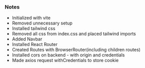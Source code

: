 ### Notes
- Initialized with vite
- Removed unnecessary setup
- Installed tailwind css
- Removed all css from index.css and placed tailwind imports
- Added Navbar
- Installed React Router
- Created Routes with BrowserRouter(including children routes)
- Installed cors on backend - with origin and credentials
- Made axios request withCredentials to store cookie

